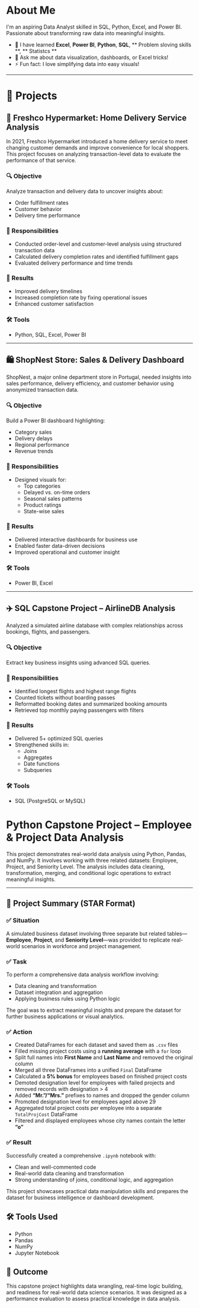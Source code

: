 # About Me

I'm an aspiring Data Analyst skilled in SQL, Python, Excel, and Power BI.  
Passionate about transforming raw data into meaningful insights.

- 🌱 I have learned **Excel**, **Power BI**, **Python**, **SQL**, ** Problem sloving skills **, ** Statistcs **
- 💬 Ask me about data visualization, dashboards, or Excel tricks!
- ⚡ Fun fact: I love simplifying data into easy visuals!

---

# 📁 Projects

## 🛒 Freshco Hypermarket: Home Delivery Service Analysis

In 2021, Freshco Hypermarket introduced a home delivery service to meet changing customer demands and improve convenience for local shoppers. This project focuses on analyzing transaction-level data to evaluate the performance of that service.

### 🔍 Objective
Analyze transaction and delivery data to uncover insights about:
- Order fulfillment rates
- Customer behavior
- Delivery time performance

### 💼 Responsibilities
- Conducted order-level and customer-level analysis using structured transaction data  
- Calculated delivery completion rates and identified fulfillment gaps  
- Evaluated delivery performance and time trends

### 🚀 Results
- Improved delivery timelines  
- Increased completion rate by fixing operational issues  
- Enhanced customer satisfaction

### 🛠️ Tools
- Python, SQL, Excel, Power BI

---

## 🛍️ ShopNest Store: Sales & Delivery Dashboard

ShopNest, a major online department store in Portugal, needed insights into sales performance, delivery efficiency, and customer behavior using anonymized transaction data.

### 🔍 Objective
Build a Power BI dashboard highlighting:
- Category sales
- Delivery delays
- Regional performance
- Revenue trends

### 💼 Responsibilities
- Designed visuals for:
  - Top categories
  - Delayed vs. on-time orders
  - Seasonal sales patterns
  - Product ratings
  - State-wise sales

### 🚀 Results
- Delivered interactive dashboards for business use  
- Enabled faster data-driven decisions  
- Improved operational and customer insight

### 🛠️ Tools
- Power BI, Excel

---

## ✈️ SQL Capstone Project – AirlineDB Analysis

Analyzed a simulated airline database with complex relationships across bookings, flights, and passengers.

### 🔍 Objective
Extract key business insights using advanced SQL queries.

### 💼 Responsibilities
- Identified longest flights and highest range flights  
- Counted tickets without boarding passes  
- Reformatted booking dates and summarized booking amounts  
- Retrieved top monthly paying passengers with filters

### 🚀 Results
- Delivered 5+ optimized SQL queries  
- Strengthened skills in:
  - Joins
  - Aggregates
  - Date functions
  - Subqueries

### 🛠️ Tools
- SQL (PostgreSQL or MySQL)




# Python Capstone Project – Employee & Project Data Analysis

This project demonstrates real-world data analysis using Python, Pandas, and NumPy. It involves working with three related datasets: Employee, Project, and Seniority Level. The analysis includes data cleaning, transformation, merging, and conditional logic operations to extract meaningful insights.

---

## 📌 Project Summary (STAR Format)

### ✅ **Situation**
A simulated business dataset involving three separate but related tables—**Employee**, **Project**, and **Seniority Level**—was provided to replicate real-world scenarios in workforce and project management.

### ✅ **Task**
To perform a comprehensive data analysis workflow involving:
- Data cleaning and transformation  
- Dataset integration and aggregation  
- Applying business rules using Python logic

The goal was to extract meaningful insights and prepare the dataset for further business applications or visual analytics.

### ✅ **Action**
- Created DataFrames for each dataset and saved them as `.csv` files  
- Filled missing project costs using a **running average** with a `for` loop  
- Split full names into **First Name** and **Last Name** and removed the original column  
- Merged all three DataFrames into a unified `Final` DataFrame  
- Calculated a **5% bonus** for employees based on finished project costs  
- Demoted designation level for employees with failed projects and removed records with designation > 4  
- Added **“Mr.”/“Mrs.”** prefixes to names and dropped the gender column  
- Promoted designation level for employees aged above 29  
- Aggregated total project costs per employee into a separate `TotalProjCost` DataFrame  
- Filtered and displayed employees whose city names contain the letter **“o”**

### ✅ **Result**
Successfully created a comprehensive `.ipynb` notebook with:
- Clean and well-commented code  
- Real-world data cleaning and transformation  
- Strong understanding of joins, conditional logic, and aggregation

This project showcases practical data manipulation skills and prepares the dataset for business intelligence or dashboard development.

## 🛠️ Tools Used
- Python  
- Pandas  
- NumPy  
- Jupyter Notebook  

## 🚀 Outcome
This capstone project highlights data wrangling, real-time logic building, and readiness for real-world data science scenarios. It was designed as a performance evaluation to assess practical knowledge in data analysis.

